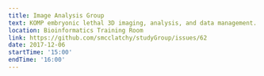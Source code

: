 ```yaml
---
title: Image Analysis Group
text: KOMP embryonic lethal 3D imaging, analysis, and data management.
location: Bioinformatics Training Room
link: https://github.com/smcclatchy/studyGroup/issues/62
date: 2017-12-06
startTime: '15:00'
endTime: '16:00'
---
```

